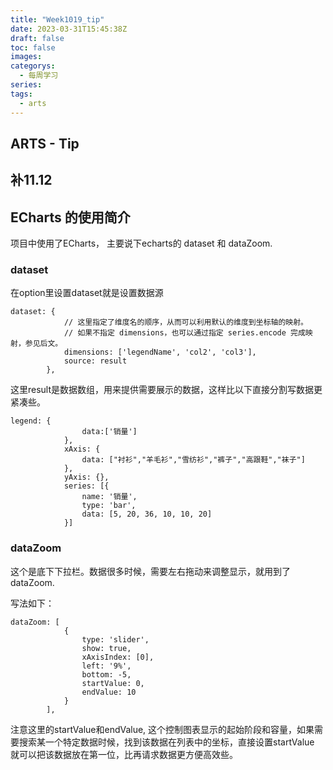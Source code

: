 ```yaml
---
title: "Week1019_tip"
date: 2023-03-31T15:45:38Z
draft: false 
toc: false
images:
categorys:
  - 每周学习
series:
tags:
  - arts 
---
```


## ARTS - Tip
## 补11.12
## ECharts 的使用简介
项目中使用了ECharts， 主要说下echarts的 dataset 和 dataZoom.

### dataset

在option里设置dataset就是设置数据源

```
dataset: {
            // 这里指定了维度名的顺序，从而可以利用默认的维度到坐标轴的映射。
            // 如果不指定 dimensions，也可以通过指定 series.encode 完成映射，参见后文。
            dimensions: ['legendName', 'col2', 'col3'],
            source: result
        },
```
这里result是数据数组，用来提供需要展示的数据，这样比以下直接分割写数据更紧凑些。

```
legend: {
                data:['销量']
            },
            xAxis: {
                data: ["衬衫","羊毛衫","雪纺衫","裤子","高跟鞋","袜子"]
            },
            yAxis: {},
            series: [{
                name: '销量',
                type: 'bar',
                data: [5, 20, 36, 10, 10, 20]
            }]
```

### dataZoom

这个是底下下拉栏。数据很多时候，需要左右拖动来调整显示，就用到了dataZoom.

写法如下：

```
dataZoom: [
            {
                type: 'slider',
                show: true,
                xAxisIndex: [0],
                left: '9%',
                bottom: -5,
                startValue: 0,
                endValue: 10
            }
        ],

```
注意这里的startValue和endValue, 这个控制图表显示的起始阶段和容量，如果需要搜索某一个特定数据时候，找到该数据在列表中的坐标，直接设置startValue 就可以把该数据放在第一位，比再请求数据更方便高效些。